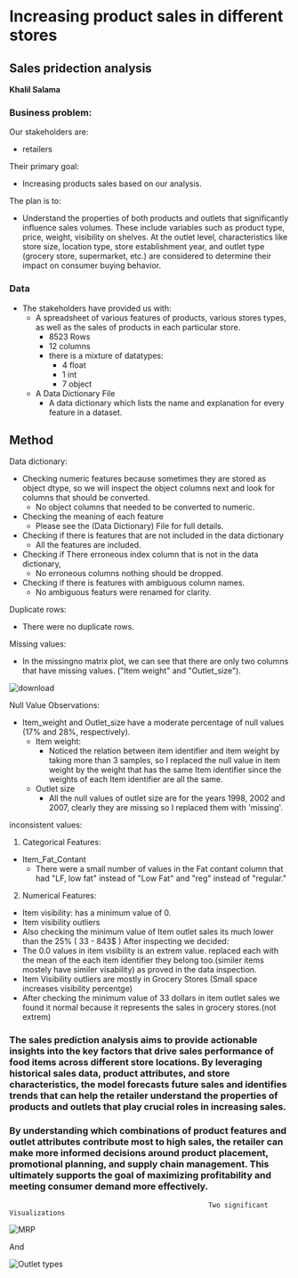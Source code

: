 # Increasing product sales in different stores
## Sales pridection analysis

**Khalil Salama**

### Business problem:

Our stakeholders are:

  - retailers

Their primary goal:

 - Increasing products sales based on our analysis.

The plan is to:

 - Understand the properties of both products and outlets that significantly influence sales volumes. These include variables such as product type, price, weight, visibility on shelves. At the outlet level, characteristics like store size, location type, store establishment year, and outlet type (grocery store, supermarket, etc.) are considered to determine their impact on consumer buying behavior.

### Data
- The stakeholders have provided us with:
  - A spreadsheet of various features of products, various stores types, as well as the sales of products in each particular store.
    - 8523 Rows
    - 12 columns
    - there is a mixture of datatypes:
      - 4 float
      - 1 int
      - 7 object
  - A Data Dictionary File
    - A data dictionary which lists the name and explanation for every feature in a dataset.
  
## Method
Data dictionary:
- Checking numeric features because sometimes they are stored as object dtype, so we will inspect the object columns next and look for columns that should be converted.
   - No object columns that needed to be converted to numeric.
- Checking the meaning of each feature
   - Please see the (Data Dictionary) File for full details.
- Checking if there is features that are not included in the data dictionary
  -  All the features are included.
- Checking if There erroneous index column that is not in the data dictionary,
  - No erroneous columns nothing should be dropped.
- Checking if there is features with ambiguous column names.
  - No ambiguous featurs were renamed for clarity.
    
Duplicate rows:
  - There were no duplicate rows.

Missing values:

  - In the missingno matrix plot, we can see that there are only two columns that have missing values. ("Item weight" and "Outlet_size").

![download](https://github.com/user-attachments/assets/928aa6d6-87af-4656-aa79-1250206e791b)

Null Value Observations:

  - Item_weight and Outlet_size have a moderate percentage of null values (17% and 28%, respectively).
    - Item weight:
      - Noticed the relation between item identifier and item weight by taking more than 3 samples, so I replaced the null value in item weight by the weight that has the same Item identifier since the weights of each Item identifier are all the same.
    - Outlet size
      - All the null values of outlet size are for the years 1998, 2002 and 2007, clearly they are missing so I replaced them with 'missing'.
  
inconsistent values:

1) Categorical Features:
- Item_Fat_Contant
  - There were a small number of values in the Fat contant column that had "LF, low fat" instead of "Low Fat" and "reg" instead of "regular."
2) Numerical Features:
  - Item visibility: has a minimum value of 0.
  - Item visibility outliers
  - Also checking the minimum value of Item outlet sales its much lower than the 25% ( 33 - 843$ )
After inspecting we decided:
  - The 0.0 values in item visibility is an extrem value. replaced each with the mean of the each item identifier they belong too.(similer items mostely have similer visability) as proved in the data inspection.
  - Item Visibility outliers are mostly in Grocery Stores (Small space increases visibility percentge)
  - After checking the minimum value of 33 dollars in item outlet sales we found it normal because it represents the sales in grocery stores.(not extrem)




### The sales prediction analysis aims to provide actionable insights into the key factors that drive sales performance of food items across different store locations. By leveraging historical sales data, product attributes, and store characteristics, the model forecasts future sales and identifies trends that can help the retailer understand the properties of products and outlets that play crucial roles in increasing sales.


### By understanding which combinations of product features and outlet attributes contribute most to high sales, the retailer can make more informed decisions around product placement, promotional planning, and supply chain management. This ultimately supports the goal of maximizing profitability and meeting consumer demand more effectively.


                                                      Two significant Visualizations


![MRP](https://github.com/user-attachments/assets/be898a0e-8fef-404b-8927-e70a2d84bd77)

And

![Outlet types](https://github.com/user-attachments/assets/f3328199-7218-48b1-9ad3-d6bbc0060e85)




